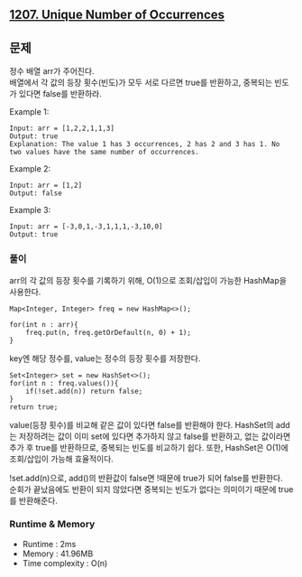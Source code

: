 [1207. Unique Number of Occurrences](https://leetcode.com/problems/unique-number-of-occurrences/description/)
---

## 문제
정수 배열 arr가 주어진다.<br>
배열에서 각 값의 등장 횟수(빈도)가 모두 서로 다르면 true를 반환하고,
중복되는 빈도가 있다면 false를 반환하라.

Example 1:
```
Input: arr = [1,2,2,1,1,3]
Output: true
Explanation: The value 1 has 3 occurrences, 2 has 2 and 3 has 1. No two values have the same number of occurrences.
```
Example 2:
```
Input: arr = [1,2]
Output: false
```
Example 3:
```
Input: arr = [-3,0,1,-3,1,1,1,-3,10,0]
Output: true
```

### 풀이
arr의 각 값의 등장 횟수를 기록하기 위해, O(1)으로 조회/삽입이 가능한 HashMap을 사용한다.

```
Map<Integer, Integer> freq = new HashMap<>();

for(int n : arr){
    freq.put(n, freq.getOrDefault(n, 0) + 1);
}
```
key엔 해당 정수를, value는 정수의 등장 횟수를 저장한다. 

```
Set<Integer> set = new HashSet<>();
for(int n : freq.values()){
    if(!set.add(n)) return false;
}
return true;
```
value(등장 횟수)를 비교해 같은 값이 있다면 false를 반환해야 한다. HashSet의 add는 저장하려는 값이 이미 set에 있다면 추가하지 않고 false를 반환하고, 없는 값이라면 추가 후 true를 반환하므로, 중복되는 빈도를 비교하기 쉽다. 또한, HashSet은 O(1)에 조회/삽입이 가능해 효율적이다.

!set.add(n)으로, add()의 반환값이 false면 !때문에 true가 되어 false를 반환한다.<br>
순회가 끝났음에도 반환이 되지 않았다면 중복되는 빈도가 없다는 의미이기 때문에 true를 반환해준다.

### Runtime & Memory
- Runtime
    : 2ms
- Memory
    : 41.96MB
- Time complexity
    : O(n)